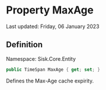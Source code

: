 # Property MaxAge
Last updated: Friday, 06 January 2023

## Definition
Namespace: Sisk.Core.Entity

```csharp
public TimeSpan MaxAge { get; set; }
```

Defines the Max-Age cache expirity.

